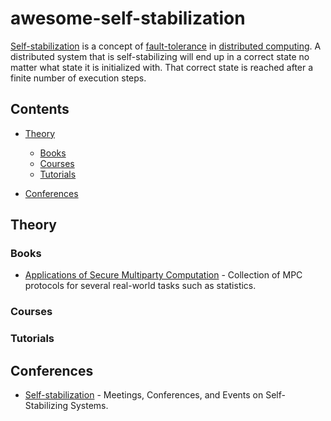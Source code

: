 # awesome-self-stabilization 

[Self-stabilization](https://en.wikipedia.org/wiki/Self-stabilization) is a concept of [fault-tolerance](https://en.wikipedia.org/wiki/Fault_tolerance) in [distributed computing](https://en.wikipedia.org/wiki/Distributed_computing). A distributed system that is self-stabilizing will end up in a correct state no matter what state it is initialized with. That correct state is reached after a finite number of execution steps.

## Contents

- [Theory](#theory)
	- [Books](#books)
	- [Courses](#courses)
	- [Tutorials](#tutorials)

- [Conferences](#Conferences)

## Theory

### Books

- [Applications of Secure Multiparty Computation](http://ebooks.iospress.nl/volume/applications-of-secure-multiparty-computation) - Collection of MPC protocols for several real-world tasks such as statistics.

### Courses


### Tutorials


## Conferences
- [Self-stabilization](http://www.selfstabilization.org/~selfstab/) - Meetings, Conferences, and Events on Self-Stabilizing Systems.
